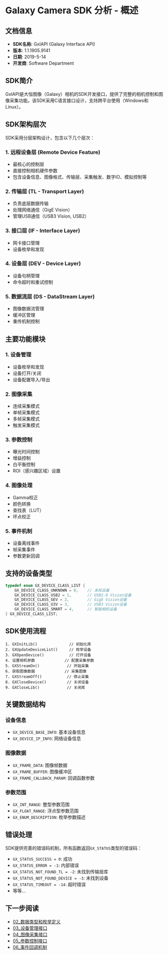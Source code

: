 # Galaxy Camera SDK 分析 - 概述

## 文档信息
- **SDK名称**: GxIAPI (Galaxy Interface API)
- **版本**: 1.1.1905.9141
- **日期**: 2019-5-14
- **开发商**: Software Department

## SDK简介

GxIAPI是大恒图像（Galaxy）相机的SDK开发接口，提供了完整的相机控制和图像采集功能。该SDK采用C语言接口设计，支持跨平台使用（Windows和Linux）。

## SDK架构层次

SDK采用分层架构设计，包含以下几个层次：

### 1. **远程设备层** (Remote Device Feature)
- 最核心的控制层
- 直接控制相机硬件参数
- 包含设备信息、图像格式、传输层、采集触发、数字IO、模拟控制等

### 2. **传输层** (TL - Transport Layer)
- 负责底层数据传输
- 处理网络通信（GigE Vision）
- 管理USB通信（USB3 Vision, USB2）

### 3. **接口层** (IF - Interface Layer)
- 网卡接口管理
- 设备枚举和发现

### 4. **设备层** (DEV - Device Layer)
- 设备句柄管理
- 命令超时和重试控制

### 5. **数据流层** (DS - DataStream Layer)
- 图像数据流管理
- 缓冲区管理
- 重传机制控制

## 主要功能模块

### 1. 设备管理
- 设备枚举和发现
- 设备打开/关闭
- 设备配置导入/导出

### 2. 图像采集
- 连续采集模式
- 单帧采集模式
- 多帧采集模式
- 触发采集模式

### 3. 参数控制
- 曝光时间控制
- 增益控制
- 白平衡控制
- ROI（感兴趣区域）设置

### 4. 图像处理
- Gamma校正
- 颜色转换
- 查找表（LUT）
- 坏点校正

### 5. 事件机制
- 设备离线事件
- 帧采集事件
- 参数更新回调

## 支持的设备类型

```cpp
typedef enum GX_DEVICE_CLASS_LIST {
    GX_DEVICE_CLASS_UNKNOWN = 0,    // 未知设备
    GX_DEVICE_CLASS_USB2 = 1,       // USB2.0 Vision设备
    GX_DEVICE_CLASS_GEV = 2,        // GigE Vision设备
    GX_DEVICE_CLASS_U3V = 3,        // USB3 Vision设备
    GX_DEVICE_CLASS_SMART = 4,      // 智能相机设备
} GX_DEVICE_CLASS_LIST;
```

## SDK使用流程

```
1. GXInitLib()              // 初始化库
2. GXUpdateDeviceList()     // 枚举设备
3. GXOpenDevice()           // 打开设备
4. 设置相机参数             // 配置采集参数
5. GXStreamOn()            // 开始采集
6. 获取图像数据             // 采集图像
7. GXStreamOff()           // 停止采集
8. GXCloseDevice()         // 关闭设备
9. GXCloseLib()            // 关闭库
```

## 关键数据结构

### 设备信息
- `GX_DEVICE_BASE_INFO`: 基本设备信息
- `GX_DEVICE_IP_INFO`: 网络设备信息

### 图像数据
- `GX_FRAME_DATA`: 图像帧数据
- `GX_FRAME_BUFFER`: 图像缓冲区
- `GX_FRAME_CALLBACK_PARAM`: 回调函数参数

### 参数范围
- `GX_INT_RANGE`: 整型参数范围
- `GX_FLOAT_RANGE`: 浮点型参数范围
- `GX_ENUM_DESCRIPTION`: 枚举参数描述

## 错误处理

SDK提供完善的错误码机制，所有函数返回`GX_STATUS`类型的错误码：

- `GX_STATUS_SUCCESS = 0`: 成功
- `GX_STATUS_ERROR = -1`: 内部错误
- `GX_STATUS_NOT_FOUND_TL = -2`: 未找到传输层库
- `GX_STATUS_NOT_FOUND_DEVICE = -3`: 未找到设备
- `GX_STATUS_TIMEOUT = -14`: 超时错误
- 等等...

## 下一步阅读

- [02_数据类型和枚举定义](./SDK分析_02_数据类型和枚举定义.md)
- [03_设备管理接口](./SDK分析_03_设备管理接口.md)
- [04_图像采集接口](./SDK分析_04_图像采集接口.md)
- [05_参数控制接口](./SDK分析_05_参数控制接口.md)
- [06_事件回调机制](./SDK分析_06_事件回调机制.md)
